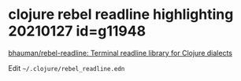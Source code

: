 
# clojure rebel readline highlighting 20210127  id=g11948

[bhauman/rebel-readline: Terminal readline library for Clojure dialects](https://github.com/bhauman/rebel-readline)

Edit `~/.clojure/rebel_readline.edn`
